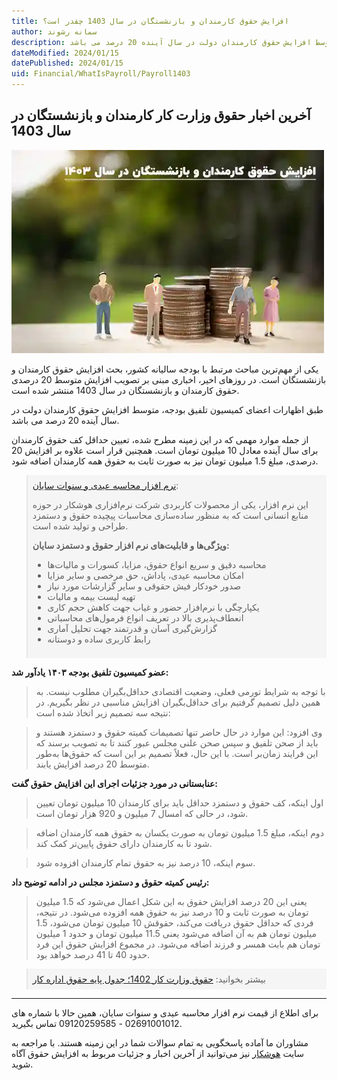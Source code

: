 ```yaml
---
title: افزایش حقوق کارمندان و بازنشستگان در سال 1403 چقدر است؟
author: سمانه رشوند  
description: طبق اظهارات اعضای کمیسیون تلفیق بودجه، متوسط افزایش حقوق کارمندان دولت در سال آینده 20 درصد می باشد.
dateModified: 2024/01/15  
datePublished: 2024/01/15 
uid: Financial/WhatIsPayroll/Payroll1403
---
```


## آخرین اخبار حقوق وزارت کار کارمندان و بازنشستگان در سال 1403

![افزایش حقوق کارمندان و بازنشستگان در سال 1403](./Images/Payroll1403.webp)

یکی از مهم‌ترین مباحث مرتبط با بودجه سالیانه کشور، بحث افزایش حقوق کارمندان و بازنشستگان است. در روزهای اخیر، اخباری مبنی بر تصویب افزایش متوسط 20 درصدی حقوق کارمندان و بازنشستگان در سال 1403 منتشر شده است.

طبق اظهارات اعضای کمیسیون تلفیق بودجه، متوسط افزایش حقوق کارمندان دولت در سال آینده 20 درصد می باشد. 

از جمله موارد مهمی که در این زمینه مطرح شده، تعیین حداقل کف حقوق کارمندان برای سال آینده معادل 10 میلیون تومان است. همچنین قرار است علاوه بر افزایش 20 درصدی، مبلغ 1.5 میلیون تومان نیز به صورت ثابت به حقوق همه کارمندان اضافه شود.

<blockquote style="background-color:#f5f5f5; padding:0.5rem">
<a href="https://www.hooshkar.com/Software/Sayan/Module/Payroll" target="_blank">نرم افزار محاسبه عیدی و سنوات سایان</a>:</br>

این نرم افزار، یکی از محصولات کاربردی شرکت نرم‌افزاری هوشکار در حوزه منابع انسانی است که به منظور ساده‌سازی محاسبات پیچیده حقوق و دستمزد طراحی و تولید شده است.

**ویژگی‌ها و قابلیت‌های نرم افزار حقوق و دستمزد سایان:**

- محاسبه دقیق و سریع انواع حقوق، مزایا، کسورات و مالیات‌ها
- امکان محاسبه عیدی، پاداش، حق مرخصی و سایر مزایا
- صدور خودکار فیش حقوقی و سایر گزارشات مورد نیاز
- تهیه لیست بیمه و مالیات
- یکپارچگی با نرم‌افزار حضور و غیاب جهت کاهش حجم کاری
- انعطاف‌پذیری بالا در تعریف انواع فرمول‌های محاسباتی
- گزارش‌گیری آسان و قدرتمند جهت تحلیل آماری
- رابط کاربری ساده و دوستانه
</blockquote>

**عضو کمیسیون تلفیق بودجه ۱۴۰۳ یادآور شد:**

>با توجه به شرایط تورمی فعلی، وضعیت اقتصادی حداقل‌بگیران مطلوب نیست. به همین دلیل تصمیم گرفتیم برای حداقل‌بگیران افزایش مناسبی در نظر بگیریم. در نتیجه سه تصمیم زیر اتخاذ شده است:

> وی افزود: این موارد در حال حاضر تنها تصمیمات کمیته حقوق و دستمزد هستند و باید از صحن تلفیق و سپس صحن علنی مجلس عبور کنند تا به تصویب برسند که این فرایند زمان‌بر است. با این حال، فعلاً تصمیم بر این است که حقوق‌ها به‌طور متوسط 20 درصد افزایش یابند.

**عنابستانی در مورد جزئیات اجرای این افزایش حقوق گفت:**

> اول اینکه، کف حقوق و دستمزد حداقل باید برای کارمندان 10 میلیون تومان تعیین شود، در حالی که امسال 7 میلیون و 920 هزار تومان است.

> دوم اینکه، مبلغ 1.5 میلیون تومان به صورت یکسان به حقوق همه کارمندان اضافه شود تا به کارمندان دارای حقوق پایین‌تر کمک کند.

> سوم اینکه، 10 درصد نیز به حقوق تمام کارمندان افزوده شود.

**رئیس کمیته حقوق و دستمزد مجلس در ادامه توضیح داد:**

>یعنی این 20 درصد افزایش حقوق به این شکل اعمال می‌شود که 1.5 میلیون تومان به صورت ثابت و 10 درصد نیز به حقوق همه افزوده می‌شود. در نتیجه، فردی که حداقل حقوق دریافت می‌کند، حقوقش 10 میلیون تومان می‌شود، 1.5 میلیون تومان هم به آن اضافه می‌شود یعنی 11.5 میلیون تومان و حدود 1 میلیون تومان هم بابت همسر و فرزند اضافه می‌شود. در مجموع افزایش حقوق این فرد حدود 40 تا 41 درصد خواهد بود.

<blockquote style="background-color:#f5f5f5; padding:0.5rem">
بیشتر بخوانید: <a href="https://www.hooshkar.com/Wiki/Payroll/Payroll1401" target="_blank">حقوق وزارت کار 1402؛ جدول پایه حقوق اداره کار
</a></blockquote>

-----
 برای اطلاع از قیمت نرم افزار محاسبه عیدی و سنوات سایان، همین حالا با شماره های 02691001012 - 09120259585 تماس بگیرید. 
 
 مشاوران ما آماده پاسخگویی به تمام سوالات شما در این زمینه هستند. با مراجعه به سایت <a href="https://www.hooshkar.com/Wiki" target="_blank">هوشکار</a> نیز می‌توانید از آخرین اخبار و جزئیات مربوط به افزایش حقوق آگاه شوید.